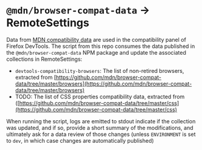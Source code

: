 # `@mdn/browser-compat-data` -> RemoteSettings 

Data from [MDN compatibility data](https://github.com/mdn/browser-compat-data) are used in the compatibility panel of Firefox DevTools.
The script from this repo consumes the data published in the `@mdn/browser-compat-data` NPM package and update the associated collections in RemoteSettings:
- `devtools-compatibility-browsers`: The list of non-retired browsers, extracted from [https://github.com/mdn/browser-compat-data/tree/master/browsers](https://github.com/mdn/browser-compat-data/tree/master/browsers)
- TODO: The list of CSS properties compatibility data, extracted from ([https://github.com/mdn/browser-compat-data/tree/master/css](https://github.com/mdn/browser-compat-data/tree/master/css)

When running the script, logs are emitted to stdout indicate if the collection was updated, and if so, provide a short summary of the modifications, and ultimately ask for a data review of those changes (unless `ENVIRONMENT` is set to `dev`, in which case changes are automatically published)
